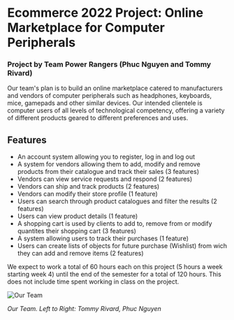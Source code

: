 # Ecommerce 2022 Project: Online Marketplace for Computer Peripherals
### Project by Team Power Rangers (Phuc Nguyen and Tommy Rivard)

Our team's plan is to build an online marketplace catered to manufacturers and vendors of computer peripherals such as headphones, keyboards, mice, gamepads and other similar devices. Our intended clientele is computer users of all levels of technological competency, offering a variety of different products geared to different preferences and uses.

## Features
- An account system allowing you to register, log in and log out
- A system for vendors allowing them to add, modify and remove products from their catalogue and track their sales (3 features)
- Vendors can view service requests and respond (2 features)
- Vendors can ship and track products (2 features) 
- Vendors can modify their store profile (1 feature)
- Users can search through product catalogues and filter the results (2 features)
- Users can view product details (1 feature)
- A shopping cart is used by clients to add to, remove from or modify quantites their shopping cart (3 features)
- A system allowing users to track their purchases (1 feature)
- Users can create lists of objects for future purchase (Wishlist) from wich they can add and remove items (2 features)

We expect to work a total of 60 hours each on this project (5 hours a week starting week 4) until the end of the semester for a total of 120 hours. This does not include time spent working in class on the project.

![Our Team](https://cdn.discordapp.com/attachments/1017452676243537950/1017456727840530452/Version_4.png)

*Our Team. Left to Right: Tommy Rivard, Phuc Nguyen*
